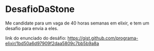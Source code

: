 # DesafioDaStone
Me candidate para um vaga de 40 horas semanas em elixir, e tem um desafio para envia a eles. 

link do enunciado do desáfio: https://gist.github.com/programa-elixir/1bd50a6d97909f2daa5809c7bb5b9a8a
